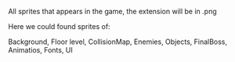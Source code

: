 All sprites that appears in the game, the extension will be in .png

Here we could found sprites of:

Background,
Floor level,
CollisionMap,
Enemies,
Objects,
FinalBoss,
Animatios,
Fonts,
UI
  
